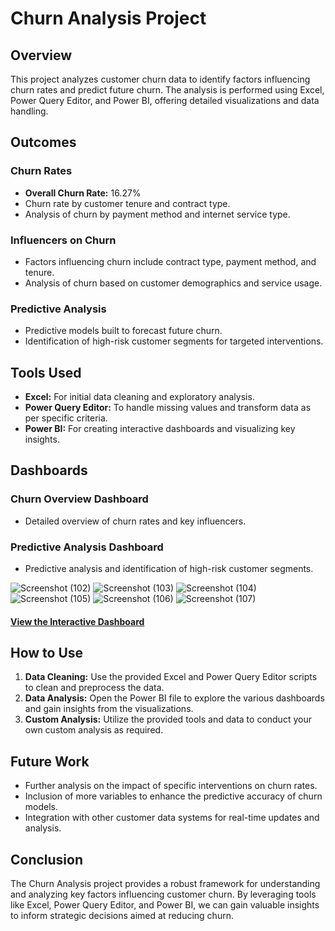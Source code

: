 # Churn Analysis Project

## Overview

This project analyzes customer churn data to identify factors influencing churn rates and predict future churn. The analysis is performed using Excel, Power Query Editor, and Power BI, offering detailed visualizations and data handling.

## Outcomes

### Churn Rates

- **Overall Churn Rate:** 16.27%
- Churn rate by customer tenure and contract type.
- Analysis of churn by payment method and internet service type.

### Influencers on Churn

- Factors influencing churn include contract type, payment method, and tenure.
- Analysis of churn based on customer demographics and service usage.

### Predictive Analysis

- Predictive models built to forecast future churn.
- Identification of high-risk customer segments for targeted interventions.

## Tools Used

- **Excel:** For initial data cleaning and exploratory analysis.
- **Power Query Editor:** To handle missing values and transform data as per specific criteria.
- **Power BI:** For creating interactive dashboards and visualizing key insights.

## Dashboards

### Churn Overview Dashboard

- Detailed overview of churn rates and key influencers.

### Predictive Analysis Dashboard

- Predictive analysis and identification of high-risk customer segments.

![Screenshot (102)](https://github.com/veeravallisarathkumar/-Churn-Analysis-Project/assets/153858246/3e4f0d99-026a-4024-88df-b46e63aea8b0)
![Screenshot (103)](https://github.com/veeravallisarathkumar/-Churn-Analysis-Project/assets/153858246/49c59630-0802-4564-a2f1-252748f2e5d8)
![Screenshot (104)](https://github.com/veeravallisarathkumar/-Churn-Analysis-Project/assets/153858246/ef1c0ab5-03a5-4add-9504-4a39b1602431)
![Screenshot (105)](https://github.com/veeravallisarathkumar/-Churn-Analysis-Project/assets/153858246/a698d8b9-9472-45f5-ae87-9b3c53fae9d5)
![Screenshot (106)](https://github.com/veeravallisarathkumar/-Churn-Analysis-Project/assets/153858246/713b8786-e1fc-46e4-ab35-ffdb364f8d92)
![Screenshot (107)](https://github.com/veeravallisarathkumar/-Churn-Analysis-Project/assets/153858246/e2379e04-ba82-404d-9b4f-4238dfa86851)


#### [View the Interactive Dashboard](https://app.powerbi.com/view?r=eyJrIjoiNTc2ZDEzYzQtY2FmYS00ZGYxLTlmZWUtOGQxZjI1YzU5N2FkIiwidCI6ImRmODY3OWNkLWE4MGUtNDVkOC05OWFjLWM4M2VkN2ZmOTVhMCJ9)

## How to Use

1. **Data Cleaning:** Use the provided Excel and Power Query Editor scripts to clean and preprocess the data.
2. **Data Analysis:** Open the Power BI file to explore the various dashboards and gain insights from the visualizations.
3. **Custom Analysis:** Utilize the provided tools and data to conduct your own custom analysis as required.

## Future Work

- Further analysis on the impact of specific interventions on churn rates.
- Inclusion of more variables to enhance the predictive accuracy of churn models.
- Integration with other customer data systems for real-time updates and analysis.

## Conclusion

The Churn Analysis project provides a robust framework for understanding and analyzing key factors influencing customer churn. By leveraging tools like Excel, Power Query Editor, and Power BI, we can gain valuable insights to inform strategic decisions aimed at reducing churn.


